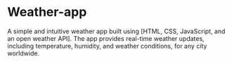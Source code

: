 # Weather-app
A simple and intuitive weather app built using [HTML, CSS, JavaScript, and an open weather API]. The app provides real-time weather updates, including temperature, humidity, and weather conditions, for any city worldwide.
